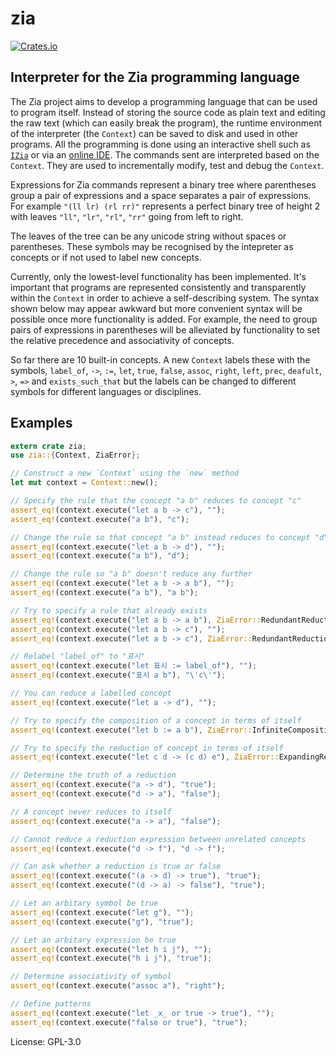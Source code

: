 # zia

[![Crates.io](https://img.shields.io/crates/v/zia.svg)](https://crates.io/crates/zia)

## Interpreter for the Zia programming language

The Zia project aims to develop a programming language that can be used to program itself.
Instead of storing the source code as plain text and editing the raw text (which can easily break
the program), the runtime environment of the interpreter (the `Context`) can be saved to disk and
used in other programs. All the programming is done using an interactive shell such as
[`IZia`](https://github.com/Charles-Johnson/zia_programming/tree/master/izia) or via an [online IDE](https://zia-lang.org).
The commands sent are interpreted based on the `Context`. They are used to incrementally modify, test
and debug the `Context`.

Expressions for Zia commands represent a binary tree where parentheses group a pair of expressions
and a space separates a pair of expressions. For example `"(ll lr) (rl rr)"` represents a perfect
binary tree of height 2 with leaves `"ll"`, `"lr"`, `"rl"`, `"rr"` going from left to right.

The leaves of the tree can be any unicode string without spaces or parentheses. These symbols may
be recognised by the intepreter as concepts or if not used to label new concepts.

Currently, only the lowest-level functionality has been implemented. It's important that programs
are represented consistently and transparently within the `Context` in order to achieve a
self-describing system. The syntax shown below may appear awkward but more convenient syntax will
be possible once more functionality is added. For example, the need to group pairs of expressions
in parentheses will be alleviated by functionality to set the relative precedence and associativity
of concepts.

So far there are 10 built-in concepts. A new `Context` labels these with the symbols, `label_of`,
`->`, `:=`, `let`, `true`, `false`, `assoc`, `right`, `left`, `prec`, `deafult`, `>`, `=>` and
`exists_such_that` but the labels can be changed to different symbols for different languages or
disciplines.

## Examples

```rust
extern crate zia;
use zia::{Context, ZiaError};

// Construct a new `Context` using the `new` method
let mut context = Context::new();

// Specify the rule that the concept "a b" reduces to concept "c"
assert_eq!(context.execute("let a b -> c"), "");
assert_eq!(context.execute("a b"), "c");

// Change the rule so that concept "a b" instead reduces to concept "d"
assert_eq!(context.execute("let a b -> d"), "");
assert_eq!(context.execute("a b"), "d");

// Change the rule so "a b" doesn't reduce any further
assert_eq!(context.execute("let a b -> a b"), "");
assert_eq!(context.execute("a b"), "a b");

// Try to specify a rule that already exists
assert_eq!(context.execute("let a b -> a b"), ZiaError::RedundantReduction.to_string());
assert_eq!(context.execute("let a b -> c"), "");
assert_eq!(context.execute("let a b -> c"), ZiaError::RedundantReduction.to_string());

// Relabel "label_of" to "표시"
assert_eq!(context.execute("let 표시 := label_of"), "");
assert_eq!(context.execute("표시 a b"), "\'c\'");

// You can reduce a labelled concept
assert_eq!(context.execute("let a -> d"), "");

// Try to specify the composition of a concept in terms of itself
assert_eq!(context.execute("let b := a b"), ZiaError::InfiniteComposition.to_string());

// Try to specify the reduction of concept in terms of itself
assert_eq!(context.execute("let c d -> (c d) e"), ZiaError::ExpandingReduction.to_string());

// Determine the truth of a reduction
assert_eq!(context.execute("a -> d"), "true");
assert_eq!(context.execute("d -> a"), "false");

// A concept never reduces to itself
assert_eq!(context.execute("a -> a"), "false");

// Cannot reduce a reduction expression between unrelated concepts
assert_eq!(context.execute("d -> f"), "d -> f");

// Can ask whether a reduction is true or false
assert_eq!(context.execute("(a -> d) -> true"), "true");
assert_eq!(context.execute("(d -> a) -> false"), "true");

// Let an arbitary symbol be true
assert_eq!(context.execute("let g"), "");
assert_eq!(context.execute("g"), "true");

// Let an arbitary expression be true
assert_eq!(context.execute("let h i j"), "");
assert_eq!(context.execute("h i j"), "true");

// Determine associativity of symbol
assert_eq!(context.execute("assoc a"), "right");

// Define patterns
assert_eq!(context.execute("let _x_ or true -> true"), "");
assert_eq!(context.execute("false or true"), "true");
```

License: GPL-3.0
